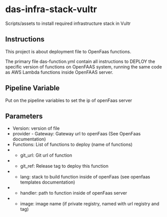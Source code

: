 # das-infra-stack-vultr
Scripts/assets to install required infrastructure stack in Vultr


## Instructions

This project is about deployment file to OpenFaas functions.

The primary file das-function.yml contain all instructions to DEPLOY the specific version of functions on OpenFAAS system, running the same code as AWS Lambda functions inside OpenFAAS server.

## Pipeline Variable

Put on the pipeline variables to set the ip of openFaas server

## Parameters

- Version: version of file
- provider - Gateway: Gateway url to openFaas (See OpenFaas documentation)
- Functions: List of functions to deploy (name of functions)
- - git_url: Git url of function
- - git_ref: Release tag to deploy this function
- - lang: stack to build function inside of openFaas (see openfaas templates documentation)
- - handler: path to function inside of openFaas server
- - image: image name (if private registry, named with url registry and tag)
